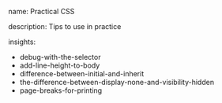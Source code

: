 name: Practical CSS

description: Tips to use in practice

insights:
  - debug-with-the-selector
  - add-line-height-to-body
  - difference-between-initial-and-inherit
  - the-difference-between-display-none-and-visibility-hidden
  - page-breaks-for-printing
